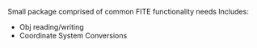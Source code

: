 Small package comprised of common FITE functionality needs
Includes:
- Obj reading/writing
- Coordinate System Conversions